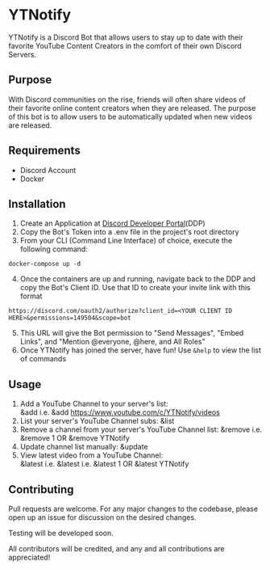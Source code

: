 # YTNotify

YTNotify is a Discord Bot that allows users to stay up to date with their favorite YouTube Content Creators in the comfort of their own Discord Servers.

## Purpose

With Discord communities on the rise, friends will often share videos of their favorite online content creators when they are released. The purpose of this bot is to allow users to be automatically updated when new videos are released. 

## Requirements

- Discord Account
- Docker

## Installation

1. Create an Application at [Discord Developer Portal](https://discord.com/developers)(DDP)
2. Copy the Bot's Token into a .env file in the project's root directory
3. From your CLI (Command Line Interface) of choice, execute the following command:

```
docker-compose up -d
```
4. Once the containers are up and running, navigate back to the DDP and copy the Bot's Client ID. Use that ID to create your invite link with this format

```
https://discord.com/oauth2/authorize?client_id=<YOUR CLIENT ID HERE>&permissions=149504&scope=bot
```
5. This URL will give the Bot permission to "Send Messages", "Embed Links", and "Mention @everyone, @here, and All Roles"
6. Once YTNotify has joined the server, have fun! Use ``&help`` to view the list of commands

## Usage

1. Add a YouTube Channel to your server's list:<br />
    &add <YouTube Channel Videos Page Link> i.e. &add https://www.youtube.com/c/YTNotify/videos
2. List your server's YouTube Channel subs: &list<br />
3. Remove a channel from your server's YouTube Channel list:
    &remove <numbered index or channel shortname> i.e. &remove 1 OR &remove YTNotify
4. Update channel list manually: &update
5. View latest video from a YouTube Channel:<br />
    &latest i.e. &latest <numbered index or channel shortname> i.e. &latest 1 OR &latest YTNotify

## Contributing

Pull requests are welcome. For any major changes to the codebase, please open up an issue for discussion on the desired changes.

Testing will be developed soon.

All contributors will be credited, and any and all contributions are appreciated!